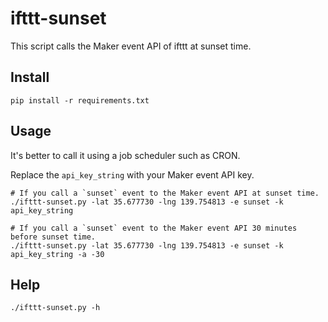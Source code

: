 # ifttt-sunset

This script calls the Maker event API of ifttt at sunset time.

## Install

```
pip install -r requirements.txt
```

## Usage

It's better to call it using a job scheduler such as CRON.

Replace the `api_key_string` with your Maker event API key.

```
# If you call a `sunset` event to the Maker event API at sunset time.
./ifttt-sunset.py -lat 35.677730 -lng 139.754813 -e sunset -k api_key_string

# If you call a `sunset` event to the Maker event API 30 minutes before sunset time.
./ifttt-sunset.py -lat 35.677730 -lng 139.754813 -e sunset -k api_key_string -a -30
```

## Help

```
./ifttt-sunset.py -h
```
